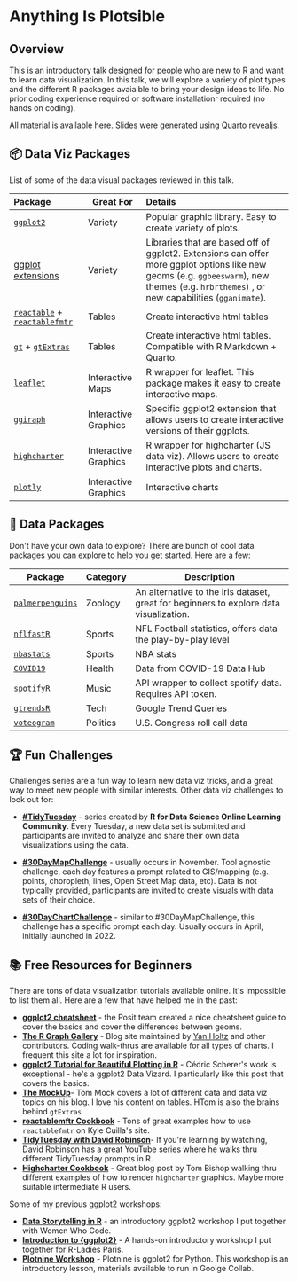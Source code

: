 # Anything Is Plotsible

## Overview

This is an introductory talk designed for people who are new to R and want to learn data visualization. In this talk, we will explore a variety of plot types and the different R packages avaialble to bring your design ideas to life. No prior coding experience required or software installationr required (no hands on coding).

All material is available here. Slides were generated using [Quarto revealjs](https://quarto.org/docs/presentations/revealjs/).

## 📦 Data Viz Packages

List of some of the data visual packages reviewed in this talk.

| Package                                                                                                        | Great For            | Details                                                                                                                                                                                   |
|:--------------------|-------------------|:-------------------------------|
| [`ggplot2`](https://ggplot2.tidyverse.org/)                                                                    | Variety              | Popular graphic library. Easy to create variety of plots.                                                                                                                                 |
| [ggplot extensions](https://exts.ggplot2.tidyverse.org/)                                                       | Variety              | Libraries that are based off of ggplot2. Extensions can offer more ggplot options like new geoms (e.g. `ggbeeswarm`), new themes (e.g. `hrbrthemes`) , or new capabilities (`gganimate`). |
| [`reactable`](https://glin.github.io/reactable/) + [`reactablefmtr`](https://kcuilla.github.io/reactablefmtr/) | Tables               | Create interactive html tables                                                                                                                                                            |
| [`gt`](https://gt.rstudio.com/) + [`gtExtras`](https://jthomasmock.github.io/gtExtras/)                        | Tables               | Create interactive html tables. Compatible with R Markdown + Quarto.                                                                                                                      |
| [`leaflet`](https://rstudio.github.io/leaflet/)                                                                | Interactive Maps     | R wrapper for leaflet. This package makes it easy to create interactive maps.                                                                                                             |
| [`ggiraph`](https://davidgohel.github.io/ggiraph)                                                              | Interactive Graphics | Specific ggplot2 extension that allows users to create interactive versions of their ggplots.                                                                                             |
| [`highcharter`](https://jkunst.com/highcharter/)                                                               | Interactive Graphics | R wrapper for highcharter (JS data viz). Allows users to create interactive plots and charts.                                                                                             |
| [`plotly`](https://plotly.com/r/)                                                                              | Interactive Graphics | Interactive charts                                                                                                                                                                        |

## 🔢 Data Packages

Don't have your own data to explore? There are bunch of cool data packages you can explore to help you get started. Here are a few:

| Package                                                            | Category | Description                                                                            |
|------------------------|------------------------|------------------------|
| [`palmerpenguins`](https://allisonhorst.github.io/palmerpenguins/) | Zoology  | An alternative to the iris dataset, great for beginners to explore data visualization. |
| [`nflfastR`](https://www.nflfastr.com/)                            | Sports   | NFL Football statistics, offers data the play-by-play level                            |
| [`nbastats`](https://github.com/abresler/nbastatR)                 | Sports   | NBA stats                                                                              |
| [`COVID19`](https://covid19datahub.io/articles/r.html)             | Health   | Data from COVID-19 Data Hub                                                            |
| [`spotifyR`](https://www.rcharlie.com/spotifyr/)                   | Music    | API wrapper to collect spotify data. Requires API token.                               |
| [`gtrendsR`](https://github.com/PMassicotte/gtrendsR)              | Tech     | Google Trend Queries                                                                   |
| [`voteogram`](https://github.com/hrbrmstr/voteogram)               | Politics | U.S. Congress roll call data                                                           |

## 🏆 Fun Challenges

Challenges series are a fun way to learn new data viz tricks, and a great way to meet new people with similar interests. Other data viz challenges to look out for:

-   [**#TidyTuesday**](https://github.com/rfordatascience/tidytuesday) - series created by **R for Data Science Online Learning Community**. Every Tuesday, a new data set is submitted and participants are invited to analyze and share their own data visualizations using the data.

-   [**#30DayMapChallenge**](https://30daymapchallenge.com/) - usually occurs in November. Tool agnostic challenge, each day features a prompt related to GIS/mapping (e.g. points, choropleth, lines, Open Street Map data, etc). Data is not typically provided, participants are invited to create visuals with data sets of their choice.

-   [**#30DayChartChallenge**](https://30daychartchallenge.org/) - similar to #30DayMapChallenge, this challenge has a specific prompt each day. Usually occurs in April, initially launched in 2022.

## 📚 Free Resources for Beginners

There are tons of data visualization tutorials available online. It's impossible to list them all. Here are a few that have helped me in the past:

-   [**ggplot2 cheatsheet**](https://github.com/rstudio/cheatsheets/blob/main/data-visualization.pdf) - the Posit team created a nice cheatsheet guide to cover the basics and cover the differences between geoms.
-   [**The R Graph Gallery**](https://r-graph-gallery.com/) - Blog site maintained by [Yan Holtz](https://twitter.com/R_Graph_Gallery) and other contributors. Coding walk-thrus are available for all types of charts. I frequent this site a lot for inspiration.
-   [**ggplot2 Tutorial for Beautiful Plotting in R**](https://www.cedricscherer.com/2019/08/05/a-ggplot2-tutorial-for-beautiful-plotting-in-r/) - Cédric Scherer's work is exceptional - he's a ggplot2 Data Vizard. I particularly like this post that covers the basics.
-   [**The MockUp**](https://themockup.blog/)- Tom Mock covers a lot of different data and data viz topics on his blog. I love his content on tables. HTom is also the brains behind `gtExtras`
-   [**reactablemftr Cookbook**](https://kcuilla.github.io/reactablefmtr/articles/reactablefmtr_cookbook.html) - Tons of great examples how to use `reactablefmtr` on Kyle Cuilla's site. 
-   [**TidyTuesday with David Robinson**](https://www.youtube.com/watch?v=5ub92c-5xFQ&list=PL19ev-r1GBwkuyiwnxoHTRC8TTqP8OEi8)- If you're learning by watching, David Robinson has a great YouTube series where he walks thru different TidyTuesday prompts in R.
-   [**Highcharter Cookbook**](https://www.tmbish.me/lab/highcharter-cookbook/) - Great blog post by Tom Bishop walking thru different examples of how to render `highcharter` graphics. Maybe more suitable intermediate R users.

Some of my previous ggplot2 workshops:

-   [**Data Storytelling in R**](https://www.youtube.com/watch?v=KZbc091mybE&t=6s) - an introductory ggplot2 workshop I put together with Women Who Code.
-   [**Introduction to {ggplot2}**](https://www.youtube.com/watch?v=EnNWkF9Jtj4&t=6s) - A hands-on introductory workshop I put together for R-Ladies Paris.
-   [**Plotnine Workshop**](https://www.youtube.com/watch?v=JUrRYYFDWJc&t=4s) - Plotnine is ggplot2 for Python. This workshop is an introductory lesson, materials available to run in Goolge Collab.
